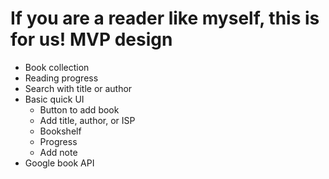 # If you are a reader like myself, this is for us! MVP design
- Book collection
- Reading progress
- Search with title or author
- Basic quick UI
    - Button to add book
    - Add title, author, or ISP
    - Bookshelf
    - Progress
    - Add note
- Google book API
